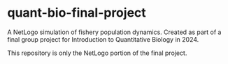 # quant-bio-final-project
A NetLogo simulation of fishery population dynamics. Created as part of a final group project for Introduction to Quantitative Biology in 2024. 

This repository is only the NetLogo portion of the final project.
